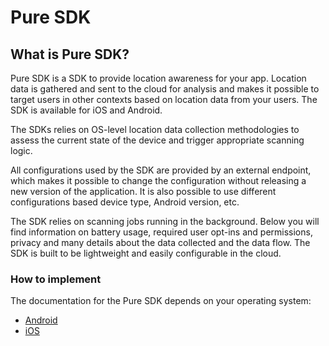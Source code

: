 # Pure SDK

## What is Pure SDK?
Pure SDK is a SDK to provide location awareness for your app. Location data is gathered and sent to the cloud for analysis and makes it possible to target users in other contexts based on location data from your users. The SDK is available for iOS and Android.

The SDKs relies on OS-level location data collection methodologies to assess the current state of the device and trigger appropriate scanning logic.

All configurations used by the SDK are provided by an external endpoint, which makes it possible to change the configuration without releasing a new version of the application. It is also possible to use different configurations based device type, Android version, etc.

The SDK relies on scanning jobs running in the background. Below you will find information on battery usage, required user opt-ins and permissions, privacy and many details about the data collected and the data flow. The SDK is built to be lightweight and easily configurable in the cloud.  


### How to implement
The documentation for the Pure SDK depends on your operating system:

* [Android](Android/)
* [iOS](iOS/)

